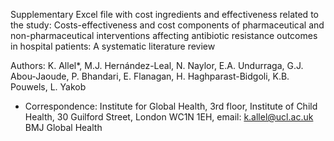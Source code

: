 Supplementary Excel file with cost ingredients and effectiveness related to the study:
Costs-effectiveness and cost components of pharmaceutical and non-pharmaceutical interventions affecting antibiotic resistance outcomes in hospital patients: A systematic literature review										

Authors:	K. Allel*, M.J. Hernández-Leal, N. Naylor, E.A. Undurraga, G.J. Abou-Jaoude, P. Bhandari, E. Flanagan, H. Haghparast-Bidgoli, K.B. Pouwels, L. Yakob									
										
										
										
* Correspondence: 	Institute for Global Health, 3rd floor, Institute of Child Health, 30 Guilford Street, London WC1N 1EH, email: k.allel@ucl.ac.uk 									
										BMJ Global Health				

